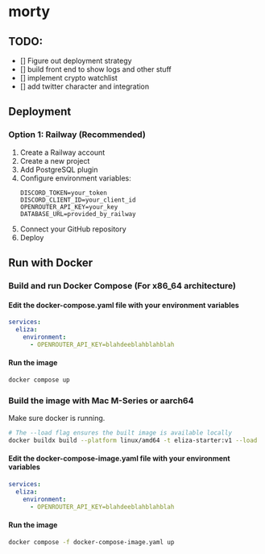 # morty

## TODO:

- [] Figure out deployment strategy
- [] build front end to show logs and other stuff
- [] implement crypto watchlist
- [] add twitter character and integration

## Deployment

### Option 1: Railway (Recommended)

1. Create a Railway account
2. Create a new project
3. Add PostgreSQL plugin
4. Configure environment variables:
   ```
   DISCORD_TOKEN=your_token
   DISCORD_CLIENT_ID=your_client_id
   OPENROUTER_API_KEY=your_key
   DATABASE_URL=provided_by_railway
   ```
5. Connect your GitHub repository
6. Deploy

## Run with Docker

### Build and run Docker Compose (For x86_64 architecture)

#### Edit the docker-compose.yaml file with your environment variables

```yaml
services:
  eliza:
    environment:
      - OPENROUTER_API_KEY=blahdeeblahblahblah
```

#### Run the image

```bash
docker compose up
```

### Build the image with Mac M-Series or aarch64

Make sure docker is running.

```bash
# The --load flag ensures the built image is available locally
docker buildx build --platform linux/amd64 -t eliza-starter:v1 --load .
```

#### Edit the docker-compose-image.yaml file with your environment variables

```yaml
services:
  eliza:
    environment:
      - OPENROUTER_API_KEY=blahdeeblahblahblah
```

#### Run the image

```bash
docker compose -f docker-compose-image.yaml up
```
